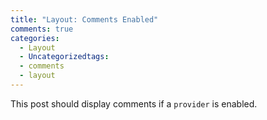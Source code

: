 ```yaml
---
title: "Layout: Comments Enabled"
comments: true
categories:
  - Layout
  - Uncategorizedtags:
  - comments
  - layout
---
```


This post should display comments if a `provider` is enabled.